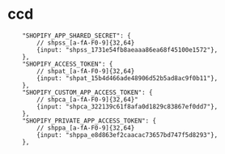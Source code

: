 # ccd

		"SHOPIFY_APP_SHARED_SECRET": {
			// shpss_[a-fA-F0-9]{32,64}
			{input: "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"},
		},
		"SHOPIFY_ACCESS_TOKEN": {
			// shpat_[a-fA-F0-9]{32,64}
			{input: "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"},
		},
		"SHOPIFY_CUSTOM_APP_ACCESS_TOKEN": {
			// shpca_[a-fA-F0-9]{32,64}"
			{input: "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"},
		},
		"SHOPIFY_PRIVATE_APP_ACCESS_TOKEN": {
			// shppa_[a-fA-F0-9]{32,64}
			{input: "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"},
		},
